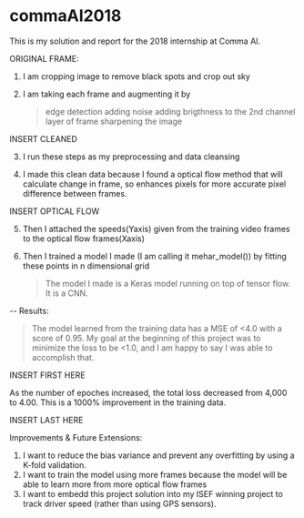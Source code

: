 # commaAI2018
This is my solution and report for the 2018 internship at Comma AI. 

ORIGINAL FRAME: 


1. I am cropping image to remove black spots and crop out sky

2. I am taking each frame and augmenting it by
	> edge detection
	> adding noise
	> adding brigthness to the 2nd channel layer of frame
	> sharpening the image
  
  INSERT CLEANED

3. I run these steps as my preprocessing and data cleansing

4. I made this clean data because I found a optical flow method that will calculate change in frame, so enhances pixels for more accurate pixel difference between frames. 

  INSERT OPTICAL FLOW

5. Then I attached the speeds(Yaxis) given from the training video frames to the optical flow frames(Xaxis)

6. Then I trained a model I made (I am calling it mehar_model()) by fitting these points in n dimensional grid
	> The model I made is a Keras model running on top of tensor flow. It is a CNN.
  
--
Results: 
  > The model learned from the training data  has a MSE of <4.0 with a score of 0.95. My goal at the beginning of this project was to minimize the loss to be <1.0, and I am happy to say I was able to accomplish that. 
  
  INSERT FIRST HERE
  
  As the number of epoches increased, the total loss decreased from 4,000 to 4.00. This is a 1000% improvement in the training data. 
  
  INSERT LAST HERE
  

Improvements & Future Extensions:

1. I want to reduce the bias variance and prevent any overfitting by using a K-fold validation.
2. I want to train the model using more frames because the model will be able to learn more from more optical flow frames
3. I want to embedd this project solution into my ISEF winning project to track driver speed (rather than using GPS sensors).
